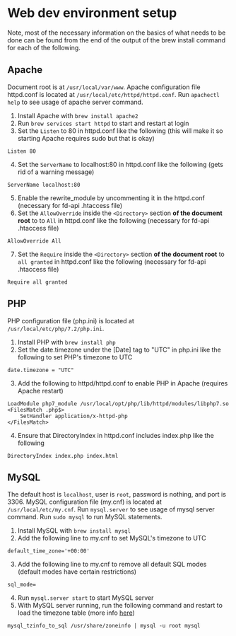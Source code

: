 # Web dev environment setup
Note, most of the necessary information on the basics of what needs to be done can be found from the end of the output of the brew install command for each of the following.

## Apache
Document root is at `/usr/local/var/www`. Apache configuration file httpd.conf is located at `/usr/local/etc/httpd/httpd.conf`. Run `apachectl help` to see usage of apache server command.
1. Install Apache with `brew install apache2`
2. Run `brew services start httpd` to start and restart at login
3. Set the `Listen` to 80 in httpd.conf like the following (this will make it so starting Apache requires sudo but that is okay)
````
Listen 80
````
4. Set the `ServerName` to localhost:80 in httpd.conf like the following (gets rid of a warning message)
```
ServerName localhost:80
```
5. Enable the rewrite_module by uncommenting it in the httpd.conf (necessary for fd-api .htaccess file)
6. Set the `AllowOverride` inside the `<Directory>` section **of the document root** to to `All` in httpd.conf like the following (necessary for fd-api .htaccess file)
```
AllowOverride All
```
7. Set the `Require` inside the `<Directory>` section **of the document root** to `all granted` in httpd.conf like the following (necessary for fd-api .htaccess file)
```
Require all granted
```

## PHP
PHP configuration file (php.ini) is located at `/usr/local/etc/php/7.2/php.ini`.
1. Install PHP with `brew install php`
2. Set the date.timezone under the [Date] tag to "UTC" in php.ini like the following to set PHP's timezone to UTC
```
date.timezone = "UTC"
```
3. Add the following to httpd/httpd.conf to enable PHP in Apache (requires Apache restart)
```
LoadModule php7_module /usr/local/opt/php/lib/httpd/modules/libphp7.so
<FilesMatch .php$>
    SetHandler application/x-httpd-php
</FilesMatch>
```
4. Ensure that DirectoryIndex in httpd.conf includes index.php like the following
```
DirectoryIndex index.php index.html
```

## MySQL
The default host is `localhost`, user is `root`, password is nothing, and port is 3306. MySQL configuration file (my.cnf) is located at `/usr/local/etc/my.cnf`. Run `mysql.server` to see usage of mysql server command. Run `sudo mysql` to run MySQL statements.
1. Install MySQL with `brew install mysql`
2. Add the following line to my.cnf to set MySQL's timezone to UTC
```
default_time_zone='+00:00'
```
3. Add the following line to my.cnf to remove all default SQL modes (default modes have certain restrictions)
```
sql_mode=
```
4. Run `mysql.server start` to start MySQL server
5. With MySQL server running, run the following command and restart to load the timezone table (more info [here](https://gist.github.com/brianburridge/11298396))
```
mysql_tzinfo_to_sql /usr/share/zoneinfo | mysql -u root mysql
```
